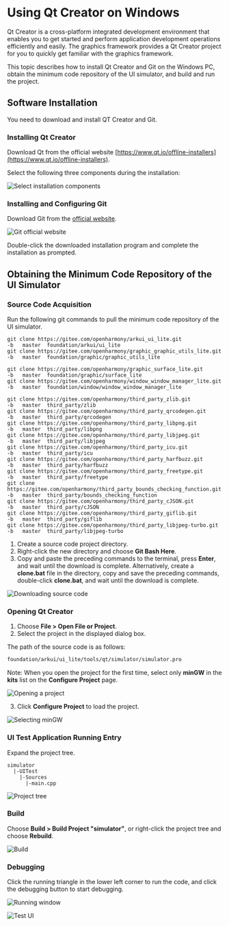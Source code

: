 # Using Qt Creator on Windows

Qt Creator is a cross-platform integrated development environment that enables you to get started and perform application development operations efficiently and easily. The graphics framework provides a Qt Creator project for you to quickly get familiar with the graphics framework.

This topic describes how to install Qt Creator and Git on the Windows PC, obtain the minimum code repository of the UI simulator, and build and run the project.

## Software Installation

You need to download and install QT Creator and Git.

### Installing Qt Creator
Download Qt from the official website [https://www.qt.io/offline-installers](https://www.qt.io/offline-installers).

Select the following three components during the installation:

![Select installation components](figures/graphic_lite_qt_install.png)

### Installing and Configuring Git
Download Git from the [official website](https://git-scm.com/).

![Git official website](figures/graphic_lite_git_download.png "Git official website")

Double-click the downloaded installation program and complete the installation as prompted.

## Obtaining the Minimum Code Repository of the UI Simulator

### Source Code Acquisition

Run the following git commands to pull the minimum code repository of the UI simulator.

```git
git clone https://gitee.com/openharmony/arkui_ui_lite.git                        -b   master  foundation/arkui/ui_lite
git clone https://gitee.com/openharmony/graphic_graphic_utils_lite.git           -b   master  foundation/graphic/graphic_utils_lite

git clone https://gitee.com/openharmony/graphic_surface_lite.git                 -b   master  foundation/graphic/surface_lite
git clone https://gitee.com/openharmony/window_window_manager_lite.git           -b   master  foundation/window/window_window_manager_lite

git clone https://gitee.com/openharmony/third_party_zlib.git                     -b   master  third_party/zlib
git clone https://gitee.com/openharmony/third_party_qrcodegen.git                -b   master  third_party/qrcodegen
git clone https://gitee.com/openharmony/third_party_libpng.git                   -b   master  third_party/libpng
git clone https://gitee.com/openharmony/third_party_libjpeg.git                  -b   master  third_party/libjpeg
git clone https://gitee.com/openharmony/third_party_icu.git                      -b   master  third_party/icu
git clone https://gitee.com/openharmony/third_party_harfbuzz.git                 -b   master  third_party/harfbuzz
git clone https://gitee.com/openharmony/third_party_freetype.git                 -b   master  third_party/freetype
git clone https://gitee.com/openharmony/third_party_bounds_checking_function.git -b   master  third_party/bounds_checking_function
git clone https://gitee.com/openharmony/third_party_cJSON.git                    -b   master  third_party/cJSON
git clone https://gitee.com/openharmony/third_party_giflib.git                   -b   master  third_party/giflib
git clone https://gitee.com/openharmony/third_party_libjpeg-turbo.git            -b   master  third_party/libjpeg-turbo
```

1. Create a source code project directory.
2. Right-click the new directory and choose **Git Bash Here**.
3. Copy and paste the preceding commands to the terminal, press **Enter**, and wait until the download is complete. Alternatively, create a **clone.bat** file in the directory, copy and save the preceding commands, double-click **clone.bat**, and wait until the download is complete.

  ![Downloading source code](figures/graphic_lite_git_clone.png "Download source code")

### Opening Qt Creator

1. Choose **File > Open File or Project**.
2. Select the project in the displayed dialog box.

The path of the source code is as follows:
```bash
foundation/arkui/ui_lite/tools/qt/simulator/simulator.pro
```

Note: When you open the project for the first time, select only **minGW** in the **kits** list on the **Configure Project** page.

![Opening a project](figures/graphic_lite_qt_project_open.png "Open project")

3. Click **Configure Project** to load the project.

![Selecting minGW](figures/graphic_lite_qt_project_open2.png "Select minGW")

### UI Test Application Running Entry

Expand the project tree.

```
simulator
  |-UITest
    |-Sources
      |-main.cpp
```
![Project tree](figures/graphic_lite_qt_project_run.png "Project tree")

### Build

Choose **Build > Build Project "simulator"**, or right-click the project tree and choose **Rebuild**.

![Build](figures/graphic_lite_qt_project_build.png "Build")

### Debugging

Click the running triangle in the lower left corner to run the code, and click the debugging button to start debugging.

![Running window](figures/graphic_lite_qt_project_debug.png "Running window")

![Test UI](figures/graphic_lite_qt_project_demo.png "Test UI")
